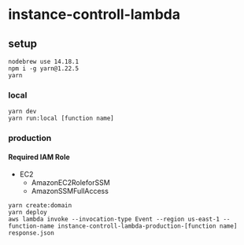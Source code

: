 # instance-controll-lambda

## setup

```
nodebrew use 14.18.1
npm i -g yarn@1.22.5
yarn
```

### local

```
yarn dev
yarn run:local [function name]
```

### production

#### Required IAM Role

- EC2
  - AmazonEC2RoleforSSM
  - AmazonSSMFullAccess

```
yarn create:domain
yarn deploy
aws lambda invoke --invocation-type Event --region us-east-1 --function-name instance-controll-lambda-production-[function name] response.json
```
